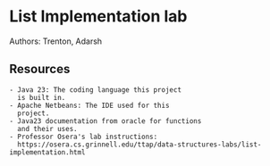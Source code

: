 # List Implementation lab

Authors: Trenton, Adarsh

## Resources
    - Java 23: The coding language this project
      is built in.
    - Apache Netbeans: The IDE used for this
      project.
    - Java23 documentation from oracle for functions
      and their uses.
    - Professor Osera's lab instructions:
      https://osera.cs.grinnell.edu/ttap/data-structures-labs/list-implementation.html
